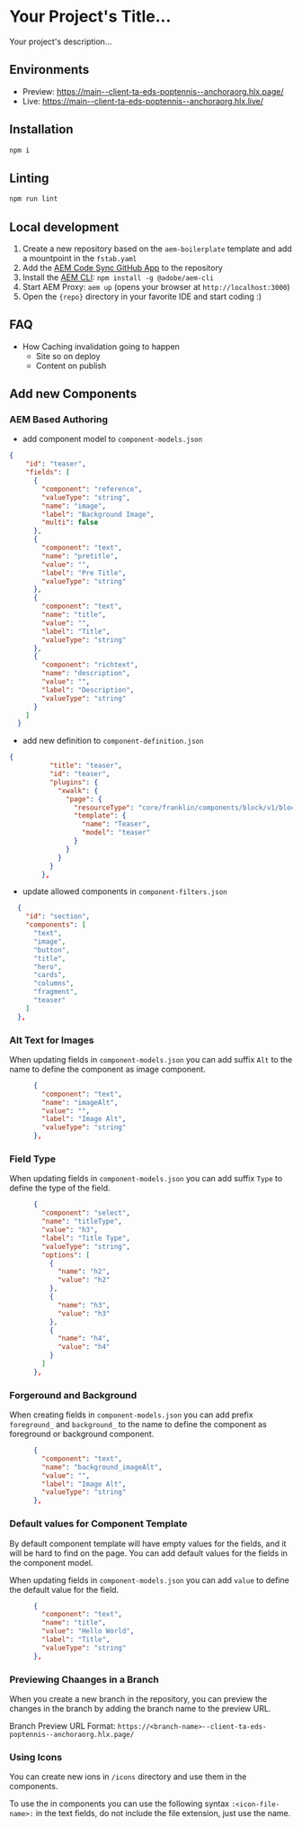 # Your Project's Title...
Your project's description...

## Environments
- Preview: https://main--client-ta-eds-poptennis--anchoraorg.hlx.page/
- Live: https://main--client-ta-eds-poptennis--anchoraorg.hlx.live/

## Installation

```sh
npm i
```

## Linting

```sh
npm run lint
```

## Local development

1. Create a new repository based on the `aem-boilerplate` template and add a mountpoint in the `fstab.yaml`
1. Add the [AEM Code Sync GitHub App](https://github.com/apps/aem-code-sync) to the repository
1. Install the [AEM CLI](https://github.com/adobe/helix-cli): `npm install -g @adobe/aem-cli`
1. Start AEM Proxy: `aem up` (opens your browser at `http://localhost:3000`)
1. Open the `{repo}` directory in your favorite IDE and start coding :)

## FAQ

- How Caching invalidation going to happen
  - Site so on deploy
  - Content on publish

## Add new Components

### AEM Based Authoring

- add component model to  `component-models.json`

```json
{
    "id": "teaser",
    "fields": [
      {
        "component": "reference",
        "valueType": "string",
        "name": "image",
        "label": "Background Image",
        "multi": false
      },
      {
        "component": "text",
        "name": "pretitle",
        "value": "",
        "label": "Pre Title",
        "valueType": "string"
      },
      {
        "component": "text",
        "name": "title",
        "value": "",
        "label": "Title",
        "valueType": "string"
      },
      {
        "component": "richtext",
        "name": "description",
        "value": "",
        "label": "Description",
        "valueType": "string"
      }
    ]
  }
```

- add new definition to `component-definition.json`

```json
{
          "title": "teaser",
          "id": "teaser",
          "plugins": {
            "xwalk": {
              "page": {
                "resourceType": "core/franklin/components/block/v1/block",
                "template": {
                  "name": "Teaser",
                  "model": "teaser"
                }
              }
            }
          }
        },

```

- update allowed components in `component-filters.json`

```json
  {
    "id": "section",
    "components": [
      "text",
      "image",
      "button",
      "title",
      "hero",
      "cards",
      "columns",
      "fragment",
      "teaser"
    ]
  },

```

### Alt Text for Images

When updating fields in `component-models.json` you can add suffix `Alt` to the name to define the component as image component.

```json
      {
        "component": "text",
        "name": "imageAlt",
        "value": "",
        "label": "Image Alt",
        "valueType": "string"
      },
```

### Field Type

When updating fields in `component-models.json` you can add suffix `Type` to define the type of the field.

```json
      {
        "component": "select",
        "name": "titleType",
        "value": "h3",
        "label": "Title Type",
        "valueType": "string",
        "options": [
          {
            "name": "h2",
            "value": "h2"
          },
          {
            "name": "h3",
            "value": "h3"
          },
          {
            "name": "h4",
            "value": "h4"
          }
        ]
      },
```

### Forgeround and Background

When creating fields in `component-models.json` you can add prefix `foreground_` and `background_` to the name to define the component as foreground or background component.

```json
      {
        "component": "text",
        "name": "background_imageAlt",
        "value": "",
        "label": "Image Alt",
        "valueType": "string"
      },
```

### Default values for Component Template

By default component template will have empty values for the fields, and it will be hard to find on the page. You can add default values for the fields in the component model.

When updating fields in `component-models.json` you can add `value` to define the default value for the field.

```json
      {
        "component": "text",
        "name": "title",
        "value": "Hello World",
        "label": "Title",
        "valueType": "string"
      },
```

### Previewing Chaanges in a Branch

When you create a new branch in the repository, you can preview the changes in the branch by adding the branch name to the preview URL.

Branch Preview URL Format: `https://<branch-name>--client-ta-eds-poptennis--anchoraorg.hlx.page/`

### Using Icons

You can create new ions in `/icons` directory and use them in the components.

To use the in components you can use the following syntax `:<icon-file-name>:` in the text fields, do not include the file extension, just use the name.
